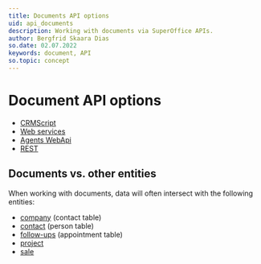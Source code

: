 ```yaml
---
title: Documents API options
uid: api_documents
description: Working with documents via SuperOffice APIs.
author: Bergfrid Skaara Dias
so.date: 02.07.2022
keywords: document, API
so.topic: concept
---
```


# Document API options

* [CRMScript][4]
* [Web services][1]
* [Agents WebApi][2]
* [REST][3]

## Documents vs. other entities

When working with documents, data will often intersect with the following entities:

* [company][7] (contact table)
* [contact][8] (person table)
* [follow-ups][9] (appointment table)
* [project][11]
* [sale][10]

<!-- Referenced links -->
[1]: services/index.md
[2]: agents-web-api/index.md
[3]: rest/index.md
[4]: crmscript/index.md
[7]: ../../company/index.yml
[8]: ../../contact/index.yml
[9]: ../../diary/index.yml
[10]: ../../sale/index.yml
[11]: ../../project/index.yml
